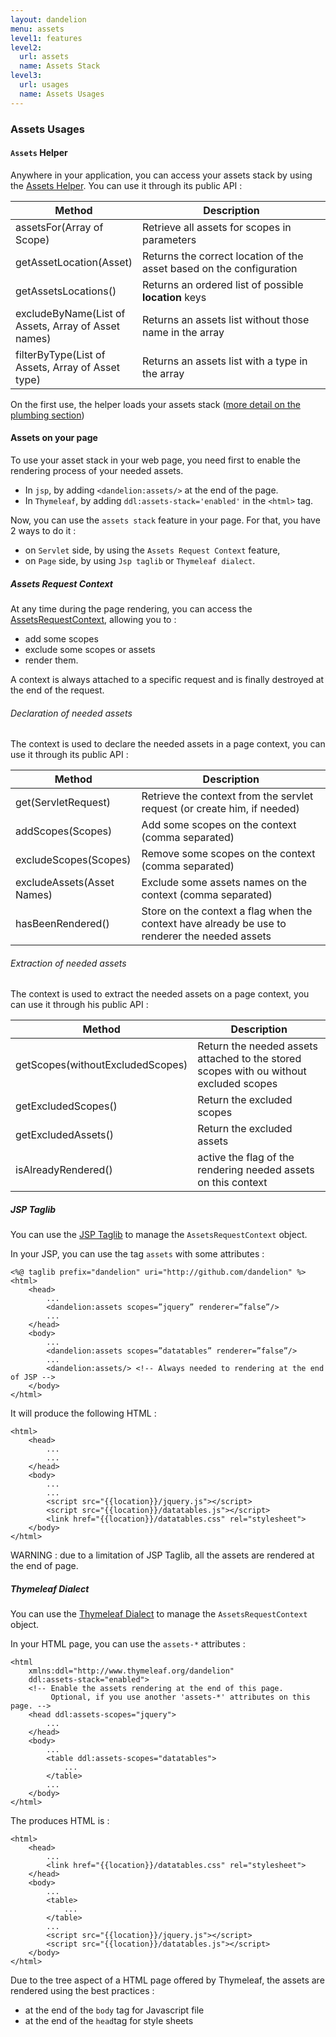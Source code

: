 ```yaml
---
layout: dandelion
menu: assets
level1: features
level2:
  url: assets
  name: Assets Stack
level3:
  url: usages
  name: Assets Usages
---
```


### Assets Usages

#### `Assets` Helper

Anywhere in your application, you can access your assets stack by using the [Assets Helper](/dandelion/ref/javadoc/dandelion-core/com/github/dandelion/core/asset/Assets.html).
You can use it through its public API :
<table class="table table-bordered">
    <thead>
        <tr>
            <th style="width: 40%">Method</th>
            <th style="width: 60%">Description</th>
        </tr>
    </thead>
    <tbody>
        <tr>
            <td>assetsFor(Array of Scope)</td>
            <td>Retrieve all assets for scopes in parameters</td>
        </tr>
        <tr>
            <td>getAssetLocation(Asset)</td>
            <td>Returns the correct location of the asset based on the configuration</td>
        </tr>
        <tr>
            <td>getAssetsLocations()</td>
            <td>Returns an ordered list of possible <b>location</b> keys</td>
        </tr>
        <tr>
            <td>excludeByName(List of Assets, Array of Asset names)</td>
            <td>Returns an assets list without those name in the array</td>
        </tr>
        <tr>
            <td>filterByType(List of Assets, Array of Asset type)</td>
            <td>Returns an assets list with a type in the array</td>
        </tr>
    </tbody>
</table>

On the first use, the helper loads your assets stack ([more detail on the plumbing section](/dandelion/features/assets/plumbing.html))

#### Assets on your page

To use your asset stack in your web page, you need first to enable the rendering process of your needed assets.
* In `jsp`, by adding `<dandelion:assets/>` at the end of the page.
* In `Thymeleaf`, by adding `ddl:assets-stack='enabled'` in the `<html>` tag.

Now, you can use the `assets stack` feature in your page. For that, you have 2 ways to do it :
* on `Servlet` side, by using the `Assets Request Context` feature,
* on `Page` side, by using `Jsp taglib` or `Thymeleaf dialect`.

##### Assets Request Context

At any time during the page rendering, you can access the [AssetsRequestContext](/dandelion/ref/javadoc/dandelion-core/com/github/dandelion/core/asset/AssetsRequestContext.html), allowing you to :
 * add some scopes
 * exclude some scopes or assets
 * render them.

A context is always attached to a specific request and is finally destroyed at the end of the request.

###### Declaration of needed assets
The context is used to declare the needed assets in a page context, you can use it through its public API :
<table class="table table-bordered">
    <thead>
        <tr>
            <th style="width: 40%">Method</th>
            <th style="width: 60%">Description</th>
        </tr>
    </thead>
    <tbody>
        <tr>
            <td>get(ServletRequest)</td>
            <td>Retrieve the context from the servlet request (or create him, if needed)</td>
        </tr>
        <tr>
            <td>addScopes(Scopes)</td>
            <td>Add some scopes on the context (comma separated)</td>
        </tr>
        <tr>
            <td>excludeScopes(Scopes)</td>
            <td>Remove some scopes on the context (comma separated)</td>
        </tr>
        <tr>
            <td>excludeAssets(Asset Names)</td>
            <td>Exclude some assets names on the context (comma separated)</td>
        </tr>
        <tr>
            <td>hasBeenRendered()</td>
            <td>Store on the context a flag when the context have already be use to renderer the needed assets</td>
        </tr>
    </tbody>
</table>

###### Extraction of needed assets
The context is used to extract the needed assets on a page context, you can use it through his public API :
<table class="table table-bordered">
    <thead>
        <tr>
            <th style="width: 40%">Method</th>
            <th style="width: 60%">Description</th>
        </tr>
    </thead>
    <tbody>
        <tr>
            <td>getScopes(withoutExcludedScopes)</td>
            <td>Return the needed assets attached to the stored scopes with ou without excluded scopes</td>
        </tr>
        <tr>
            <td>getExcludedScopes()</td>
            <td>Return the excluded scopes</td>
        </tr>
        <tr>
            <td>getExcludedAssets()</td>
            <td>Return the excluded assets</td>
        </tr>
        <tr>
            <td>isAlreadyRendered()</td>
            <td>active the flag of the rendering needed assets on this context</td>
        </tr>
    </tbody>
</table>

##### JSP Taglib

You can use the [JSP Taglib](/dandelion/ref/jsp/assets.html) to manage the `AssetsRequestContext` object.

In your JSP, you can use the tag `assets` with some attributes :

    <%@ taglib prefix="dandelion" uri="http://github.com/dandelion" %>
	<html>
		<head>
		    ...
			<dandelion:assets scopes=”jquery” renderer=”false”/>
		    ...
		</head>
		<body>
		    ...
			<dandelion:assets scopes=”datatables” renderer=”false”/>
		    ...
			<dandelion:assets/> <!-- Always needed to rendering at the end of JSP -->
		</body>
	</html>

It will produce the following HTML :

	<html>
		<head>
		    ...
		    ...
		</head>
		<body>
		    ...
		    ...
			<script src="{{location}}/jquery.js"></script>
			<script src="{{location}}/datatables.js"></script>
			<link href="{{location}}/datatables.css" rel="stylesheet">
		</body>
	</html>

WARNING : due to a limitation of JSP Taglib, all the assets are rendered at the end of page.

##### Thymeleaf Dialect

You can use the [Thymeleaf Dialect](/dandelion/ref/thymeleaf/assets.html) to manage the `AssetsRequestContext` object.

In your HTML page, you can use the `assets-*` attributes :

    <html
        xmlns:ddl="http://www.thymeleaf.org/dandelion"
        ddl:assets-stack="enabled">
        <!-- Enable the assets rendering at the end of this page.
             Optional, if you use another 'assets-*' attributes on this page. -->
		<head ddl:assets-scopes="jquery">
		    ...
		</head>
		<body>
		    ...
			<table ddl:assets-scopes="datatables">
			    ...
			</table>
		    ...
		</body>
	</html>

The produces HTML is :

    <html>
		<head>
		    ...
			<link href="{{location}}/datatables.css" rel="stylesheet">
		</head>
		<body>
		    ...
			<table>
			    ...
			</table>
		    ...
			<script src="{{location}}/jquery.js"></script>
			<script src="{{location}}/datatables.js"></script>
		</body>
	</html>

Due to the tree aspect of a HTML page offered by Thymeleaf, the assets are rendered using the best practices :
* at the end of the `body` tag for Javascript file
* at the end of the `head`tag for style sheets
